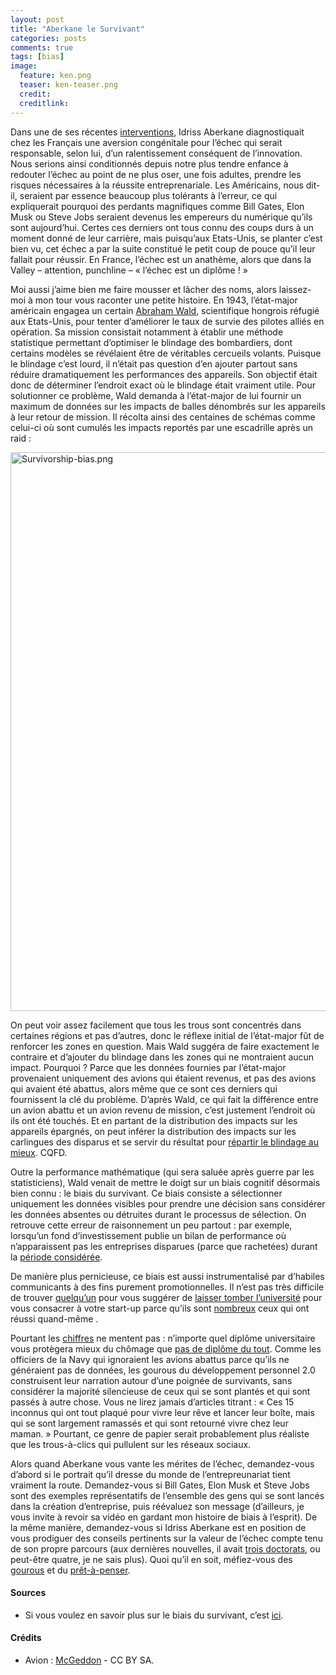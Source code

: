 ```yaml
---
layout: post
title: "Aberkane le Survivant"
categories: posts
comments: true
tags: [bias]
image:
  feature: ken.png
  teaser: ken-teaser.png
  credit:
  creditlink:
---
```


Dans une de ses récentes [interventions](http://positivr.fr/idriss-aberkane-echec-diplome/), Idriss Aberkane diagnostiquait chez les Français une aversion congénitale pour l’échec qui serait responsable, selon lui, d’un ralentissement conséquent de l’innovation. Nous serions ainsi conditionnés depuis notre plus tendre enfance à redouter l’échec au point de ne plus oser, une fois adultes, prendre les risques nécessaires à la réussite entreprenariale. Les Américains, nous dit-il, seraient par essence beaucoup plus tolérants à l’erreur, ce qui expliquerait pourquoi des perdants magnifiques comme Bill Gates, Elon Musk ou Steve Jobs seraient devenus les empereurs du numérique qu’ils sont aujourd’hui. Certes ces derniers ont tous connu des coups durs à un moment donné de leur carrière, mais puisqu’aux Etats-Unis, se planter c’est bien vu, cet échec a par la suite constitué le petit coup de pouce qu’il leur fallait pour réussir. En France, l’échec est un anathème, alors que dans la Valley – attention, punchline – « l’échec est un diplôme ! »

Moi aussi j’aime bien me faire mousser et lâcher des noms, alors laissez-moi à mon tour vous raconter une petite histoire. En 1943, l’état-major américain engagea un certain [Abraham Wald](https://fr.wikipedia.org/wiki/Abraham_Wald), scientifique hongrois réfugié aux Etats-Unis, pour tenter d’améliorer le taux de survie des pilotes alliés en opération. Sa mission consistait notamment à établir une méthode statistique permettant d’optimiser le blindage des bombardiers, dont certains modèles se révélaient être de véritables cercueils volants. Puisque le blindage c’est lourd, il n’était pas question d’en ajouter partout sans réduire dramatiquement les performances des appareils. Son objectif était donc de déterminer l’endroit exact où le blindage était  vraiment utile. Pour solutionner ce problème, Wald demanda à l’état-major de lui fournir un maximum de données sur les impacts de balles dénombrés sur les appareils à leur retour de mission. Il récolta ainsi des centaines de schémas comme celui-ci où sont cumulés les impacts reportés par une escadrille après un raid :

<p><a href="https://commons.wikimedia.org/wiki/File:Survivorship-bias.png#/media/File:Survivorship-bias.png"><img src="https://upload.wikimedia.org/wikipedia/commons/9/98/Survivorship-bias.png" alt="Survivorship-bias.png" width="1200" height="894"></a></p>

On peut voir assez facilement que tous les trous sont concentrés dans certaines régions et pas d’autres, donc le réflexe initial de l’état-major fût de renforcer les zones en question. Mais Wald suggéra de faire exactement le contraire et d’ajouter du blindage dans les zones qui ne montraient  aucun impact. Pourquoi ? Parce que les données fournies par l’état-major provenaient uniquement des avions qui étaient revenus, et pas des avions qui avaient été abattus, alors même que ce sont ces derniers qui fournissent la clé du problème. D’après Wald, ce qui fait la différence entre un avion abattu et un avion revenu de mission, c’est justement l’endroit où ils ont été touchés. Et en partant de la distribution des impacts sur les appareils épargnés, on peut inférer la distribution des impacts sur les carlingues des disparus et se servir du résultat pour [répartir le blindage au mieux](https://people.ucsc.edu/~msmangel/Wald.pdf). CQFD.

Outre la performance mathématique (qui sera saluée après guerre par les statisticiens), Wald venait de mettre le doigt sur un biais cognitif désormais bien connu : le biais du survivant. Ce biais consiste a sélectionner uniquement les données visibles pour prendre une décision sans considérer les données absentes ou détruites durant le processus de sélection. On retrouve cette erreur de raisonnement un peu partout : par exemple, lorsqu’un fond d’investissement publie un bilan de performance où n’apparaissent pas les entreprises disparues (parce que rachetées) durant la [période considérée](https://doi.org/10.1093/rfs/9.4.1097).

De manière plus pernicieuse, ce biais est aussi instrumentalisé par d’habiles communicants à des fins purement promotionnelles. Il n’est pas très difficile de trouver [quelqu’un](http://successfuldropout.com/) pour vous suggérer de [laisser tomber l’université](http://www.businessinsider.com/16-insanely-successful-college-dropouts-2015-6/#tblue-airways-founder-david-neeleman-dropped-out-of-the-university-of-utah-a-year-before-graduation-15) pour vous consacrer à votre start-up parce qu’ils sont [nombreux](http://www.businessinsider.com/wildly-successful-people-who-dropped-out-of-high-school-2015-9/#joe-lewis-dropped-out-at-15-4) ceux qui ont réussi quand-même . 

Pourtant les [chiffres](https://www.insee.fr/fr/statistiques/2429772) ne mentent pas : n’importe quel diplôme universitaire vous protègera mieux du chômage que [pas de diplôme du tout](https://www.theatlantic.com/business/archive/2013/03/the-myth-of-the-successful-college-dropout-why-it-could-make-millions-of-young-americans-poorer/273628/). Comme les officiers de la Navy qui ignoraient les avions abattus parce qu’ils ne généraient pas de données, les gourous du développement personnel 2.0 construisent leur narration autour d’une poignée de survivants, sans considérer la majorité silencieuse de ceux qui se sont plantés et qui sont passés à autre chose. Vous ne lirez jamais d’articles titrant : « Ces 15 inconnus qui ont tout plaqué pour vivre leur rêve et lancer leur boîte, mais qui se sont largement ramassés et qui sont retourné vivre chez leur maman. » Pourtant, ce genre de papier serait probablement plus réaliste que les trous-à-clics qui pullulent sur les réseaux sociaux.

Alors quand Aberkane vous vante les mérites de l’échec, demandez-vous d’abord si le portrait qu’il dresse du monde de l’entrepreunariat tient vraiment la route. Demandez-vous si Bill Gates, Elon Musk et Steve Jobs sont des exemples représentatifs de l’ensemble des gens qui se sont lancés dans la création d’entreprise, puis réévaluez son message (d’ailleurs, je vous invite à revoir sa vidéo en gardant mon histoire de biais à l’esprit). De la même manière, demandez-vous si Idriss Aberkane  est en position de vous prodiguer des conseils pertinents sur la valeur de l’échec compte tenu de son propre parcours (aux dernières nouvelles, il avait [trois doctorats](http://menace-theoriste.fr/idriss-aberkane-fact-checking/), ou peut-être quatre, je ne sais plus). Quoi qu’il en soit, méfiez-vous des [gourous](http://menace-theoriste.fr/triomphe-du-storytelling/) et du [prêt-à-penser](https://medium.com/@tibo/idriss-aberkane-ou-le-danger-de-la-poudre-aux-yeux-b4f8b94ce202).

#### Sources

* Si vous voulez en savoir plus sur le biais du survivant, c’est [ici](https://youarenotsosmart.com/2013/05/23/survivorship-bias/).

#### Crédits

* Avion : [McGeddon](https://commons.wikimedia.org/wiki/User:McGeddon) - CC BY SA.
